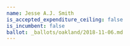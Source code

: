 ```yaml
---
name: Jesse A.J. Smith
is_accepted_expenditure_ceiling: false
is_incumbent: false
ballot: _ballots/oakland/2018-11-06.md
---
```

